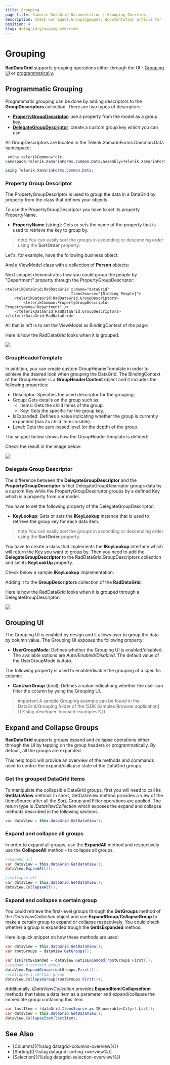 ```yaml
---
title: Grouping
page_title: Xamarin DataGrid Documentation | Grouping Overview
description: Check our &quot;Grouping&quot; documentation article for Telerik DataGrid for Xamarin control.
position: 4
slug: datagrid-grouping-overview
---
```


# Grouping

**RadDataGrid** supports grouping operations either through the UI - [Grouping UI](#grouping-ui) or [programmatically](#programmatic-grouping). 

## Programmatic Grouping

Programmatic grouping can be done by adding descriptors to the **GroupDescriptors** collection. There are two types of descriptors:

* [**PropertyGroupDescriptor**](#property-group-descriptor): use a property from the model as a group key.
* [**DelegateGroupDescriptor**](#delegate-group-descriptor): create a custom group key which you can use.

All GroupDescriptors are located in the Telerik.XamarinForms.Common.Data namespace:

```XAML
 xmlns:telerikCommon="clr-namespace:Telerik.XamarinForms.Common.Data;assembly=Telerik.XamarinForms.Common"
```
```C#
using Telerik.XamarinForms.Common.Data;
```

### Property Group Descriptor

The PropertyGroupDescriptor is used to group the data in a DataGrid by property from the class that defines your objects.

To use the PropertyGroupDescriptor you have to set its property PropertyName.

* **PropertyName** (string): Gets or sets the name of the property that is used to retrieve the key to group by.

>note You can easily sort the groups in ascending or descending order using the **SortOrder** property.

Let's, for example, have the following business object:

<snippet id='datagrid-grouping-propertygroupdescriptor-object' />

And a ViewModel class with a collection of **Person** objects:

<snippet id='datagrid-grouping-propertygroupdescriptor-viewmodel' />

Next snippet demonstrates how you could group the people by "Department" property through the PropertyGroupDescriptor:

```XAML
<telerikDataGrid:RadDataGrid x:Name="dataGrid"
							 ItemsSource="{Binding People}">
	<telerikDataGrid:RadDataGrid.GroupDescriptors>
		<telerikCommon:PropertyGroupDescriptor PropertyName="Department" />
	</telerikDataGrid:RadDataGrid.GroupDescriptors>
</telerikDataGrid:RadDataGrid>
```

All that is left is to set the ViewModel as BindingContext of the page:

<snippet id='datagrid-grouping-propertygroupdescriptor-setvm'/>

Here is how the RadDataGrid looks when it is grouped:

![](images/datagrid_grouping.png)

### GroupHeaderTemplate

In addition, you can create custom GroupHeaderTemplate in order to achieve the desired look when grouping the DataGrid. The BindingContext of the GroupHeader is a **GroupHeaderContext** object and it includes the following properties:

* Descriptor: Specifies the used descriptor for the grouping;
* Group: Gets details on the group such as:
	* Items: Gets the child items of the group.
	* Key: Gets the specific for the group key.
* IsExpanded: Defines a value indicating whether the group is currently expanded (has its child items visible).
* Level: Gets the zero-based level (or the depth) of the group.

The snippet below shows how the GroupHeaderTemplate is defined:

<snippet id='datagrid-grouping-groupheadertemplate' />

Check the result in the image below:

![](images/datagrid_grouping_groupheader.png)

### Delegate Group Descriptor

The difference between the **DelegateGroupDescriptor** and the **PropertyGroupDescriptor** is that DelegateGroupDescriptor groups data by a custom Key while the PropertyGroupDescriptor groups by a defined Key which is a property from our model.

You have to set the following property of the DelegateGroupDescriptor:

 * **KeyLookup**: Gets or sets the **IKeyLookup** instance that is used to retrieve the group key for each data item.

>note You can easily sort the groups in ascending or descending order using the **SortOrder** property.

You have to create a class that implements the **IKeyLookup** interface which will return the Key you want to group by. Then you need to add the **DelegateGroupDescriptor** to the RadDataGrid.GroupDescriptors collection and set its **KeyLookUp** property.

Check below a sample **IKeyLookup** implementation:

<snippet id='datagrid-grouping-delegategroupdescriptor-lookup'/>

Adding it to the **GroupDescriptors** collection of the **RadDataGrid**:

<snippet id='datagrid-grouping-delegategroupdescriptor'/>

Here is how the RadDataGrid looks when it is grouped through a DelegateGroupDescriptor:

![](images/datagrid_grouping_delegategroup.png)

## Grouping UI

The Grouping UI  is enabled by design and it allows user to group the data by column value. The Grouping UI exposes the following property:

* **UserGroupMode**: Defines whether the Grouping UI is enabled/disabled. The available options are *Auto/Enabled/Disabled*. The default value of the UserGroupMode is *Auto*.

The following property is used to enable/disable the grouping of a specific column:

* **CanUserGroup** (bool): Defines a value indicationg whether the user can filter the column by ysing the Grouping UI.

>important A sample Grouping example can be found in the DataGrid/Grouping folder of the [SDK Samples Browser application]({%slug developer-focused-examples%}).

## Expand and Collapse Groups

**RadDataGrid** supports groups expand and collapse operations either through the UI by tapping on the group headers or programmatically. By default, all the groups are expanded.

This help topic will provide an overview of the methods and commands used to control the expand/collapse state of the DataGrid groups.

### Get the grouped DataGrid items

To manipulate the collapsible DataGrid groups, first you will need to call its **GetDataView** method. In short, GetDataView method provides a view of the ItemsSource after all the Sort, Group and Filter operations are applied.  The return type is *IDataViewCollection* which exposes the expand and collapse methods described in the following sections.

```C#
var dataView = this.dataGrid.GetDataView();
```

### Expand and collapse all groups 

In order to expand all groups, use the **ExpandAll** method and respectively use the **CollapseAll** method - to collapse all groups.

```C#
//expand all
var dataView = this.dataGrid.GetDataView();
dataView.ExpandAll();

//collapse all
var dataView = this.dataGrid.GetDataView();
dataView.CollapseAll();
```

### Expand and collapse a certain group

You could retrieve the first-level groups through the **GetGroups** method of the *IDataViewCollection* object and use **ExpandGroup**/**CollapseGroup** to make a certain group to expand or collapse respectively. You could check whether a group is expanded trough the **GetIsExpanded** method.

Here is quick snippet on how these methods are used:

```C# 
var dataView = this.dataGrid.GetDataView();
var rootGroups = dataView.GetGroups();

var isFirstExpanded = dataView.GetIsExpanded(rootGroups.First());
//expand a certain group
dataView.ExpandGroup(rootGroups.First());
//collapse a certain group
dataView.CollapseGroup(rootGroups.First());
```

Additionally, *IDataViewCollection* provides **ExpandItem**/**CollapseItem** methods that takes a data item as a parameter and expand/collapse the immediate group containing this item.	

```C#
var lastItem = (dataGrid.ItemsSource as IEnumerable<City>).Last();
var dataView = this.dataGrid.GetDataView();
dataView.CollapseItem(lastItem);
```

## See Also

- [Columns]({%slug datagrid-columns-overview%})
- [Sorting]({%slug datagrid-sorting-overview%})
- [Selection]({%slug datagrid-selection-overview%})
